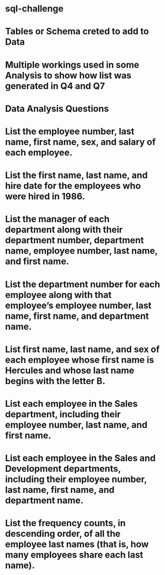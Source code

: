 # sql-challenge
# Tables or Schema creted to add to Data

# Multiple workings used in some Analysis to show how list was generated in Q4 and Q7

# Data Analysis Questions
# List the employee number, last name, first name, sex, and salary of each employee.

# List the first name, last name, and hire date for the employees who were hired in 1986.

# List the manager of each department along with their department number, department name, employee number, last name, and first name.

# List the department number for each employee along with that employee’s employee number, last name, first name, and department name.

# List first name, last name, and sex of each employee whose first name is Hercules and whose last name begins with the letter B.

# List each employee in the Sales department, including their employee number, last name, and first name.

# List each employee in the Sales and Development departments, including their employee number, last name, first name, and department name.

# List the frequency counts, in descending order, of all the employee last names (that is, how many employees share each last name).